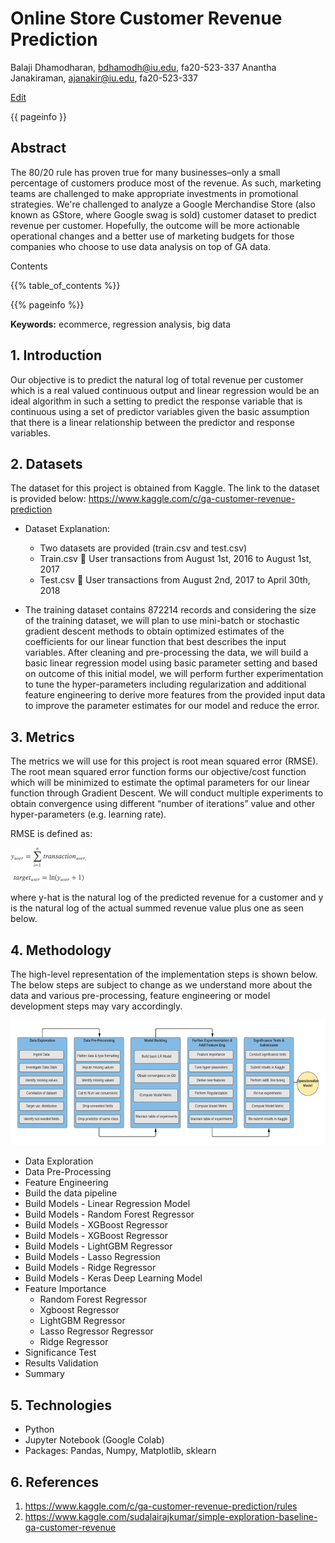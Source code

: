 # Online Store Customer Revenue Prediction

Balaji Dhamodharan, bdhamodh@iu.edu, fa20-523-337
Anantha Janakiraman, ajanakir@iu.edu, fa20-523-337

[Edit](https://github.com/cybertraining-dsc/fa20-523-337/edit/master/project/project.md)

{{ pageinfo }}

## Abstract
The 80/20 rule has proven true for many businesses–only a small percentage of customers produce most of the revenue. As such, marketing teams are challenged to make appropriate investments in promotional strategies. We're challenged to analyze a Google Merchandise Store (also known as GStore, where Google swag is sold) customer dataset to predict revenue per customer. Hopefully, the outcome will be more actionable operational changes and a better use of marketing budgets for those companies who choose to use data analysis on top of GA data.

Contents

{{% table_of_contents %}}

{{% pageinfo %}}

**Keywords:** ecommerce,  regression analysis, big data

## 1. Introduction

Our objective is to predict the natural log of total revenue per customer which is a real valued continuous output and linear regression would be an ideal algorithm in such a setting to predict the response variable that is continuous using a set of predictor variables given the basic assumption that there is a linear relationship between the predictor and response variables.

## 2. Datasets

The dataset for this project is obtained from Kaggle. The link to the dataset is provided below:
https://www.kaggle.com/c/ga-customer-revenue-prediction
+	Dataset Explanation:
	+	Two datasets are provided (train.csv and test.csv)
	+	Train.csv  User transactions from August 1st, 2016 to August 1st, 2017
	+	Test.csv   User transactions from August 2nd, 2017 to April 30th, 2018



+	The training dataset contains 872214 records and considering the size of the training dataset, we will plan to use mini-batch or stochastic gradient descent methods to obtain optimized estimates of the coefficients for our linear function that best describes the input variables. After cleaning and pre-processing the data, we will build a basic linear regression model using basic parameter setting and based on outcome of this initial model, we will perform further experimentation to tune the hyper-parameters including regularization and additional feature engineering to derive more features from the provided input data to improve the parameter estimates for our model and reduce the error.


## 3. Metrics

The metrics we will use for this project is root mean squared error (RMSE). The root mean squared error function forms our objective/cost function which will be minimized to estimate the optimal parameters for our linear function through Gradient Descent. We will conduct multiple experiments to obtain convergence using different “number of iterations” value and other hyper-parameters (e.g. learning rate).

RMSE is defined as:

<img src="Images-and-plots/Loss_Func.png">

where y-hat is the natural log of the predicted revenue for a customer and y is the natural log of the actual summed revenue value plus one as seen below.


## 4. Methodology

The  high-level representation of the implementation steps is shown below. The below steps are subject to change as we understand more about the data and various pre-processing, feature engineering or model development steps may vary accordingly. 

<img src="Images-and-plots/Plot_Part1.png">

+	Data Exploration
+	Data Pre-Processing
+	Feature Engineering
+	Build the data pipeline
+	Build Models - Linear Regression Model
+	Build Models - Random Forest Regressor
+	Build Models - XGBoost Regressor
+	Build Models - XGBoost Regressor
+	Build Models - LightGBM Regressor
+	Build Models - Lasso Regression
+	Build Models - Ridge Regressor
+	Build Models - Keras Deep Learning Model
+	Feature Importance
	+	Random Forest Regressor
	+	Xgboost Regressor
	+	LightGBM Regressor
	+	Lasso Regressor Regressor
	+	Ridge Regressor
+	Significance Test
+	Results Validation
+	Summary

## 5. Technologies
+ 	Python
+	Jupyter Notebook (Google Colab)
+ 	Packages: Pandas, Numpy, Matplotlib, sklearn

## 6. References

1. https://www.kaggle.com/c/ga-customer-revenue-prediction/rules
2. https://www.kaggle.com/sudalairajkumar/simple-exploration-baseline-ga-customer-revenue













